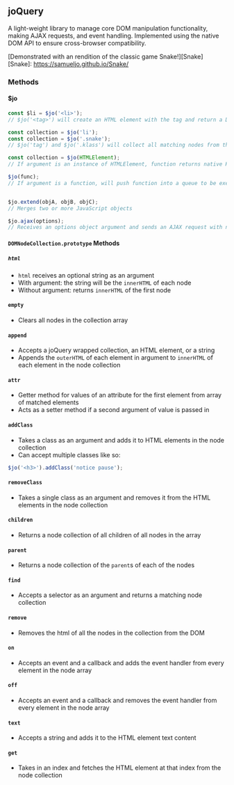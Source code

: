 ## joQuery

A light-weight library to manage core DOM manipulation functionality, making AJAX requests, and event handling. Implemented using the native DOM API to ensure cross-browser compatibility.

[Demonstrated with an rendition of the classic game Snake!][Snake]
[Snake]: https://samueljo.github.io/Snake/

### Methods

#### $jo

```javascript
const $li = $jo('<li>');
// $jo('<tag>') will create an HTML element with the tag and return a DOMNodeCollection object

const collection = $jo('li');
const collection = $jo('.snake');
// $jo('tag') and $jo('.klass') will collect all matching nodes from the page and return a DOMNodeCollection object

const collection = $jo(HTMLElement);
// If argument is an instance of HTMLElement, function returns native HTMLElement wrapped in joQuery, returning a DOMNodeCollection

$jo(func);
// If argument is a function, will push function into a queue to be executed on `document` `ready`


$jo.extend(objA, objB, objC);
// Merges two or more JavaScript objects

$jo.ajax(options);
// Receives an options object argument and sends an AJAX request with native JavaScript using an XHR, or XMLHttpRequest object
```

#### `DOMNodeCollection.prototype` Methods

##### `html`
* `html` receives an optional string as an argument
* With argument: the string will be the `innerHTML` of each node
* Without argument: returns `innerHTML` of the first node

#### `empty`
* Clears all nodes in the collection array

#### `append`
* Accepts a joQuery wrapped collection, an HTML element, or a string
* Appends the `outerHTML` of each element in argument to `innerHTML` of each element in the node collection

#### `attr`
* Getter method for values of an attribute for the first element from array of matched elements
* Acts as a setter method if a second argument of value is passed in

#### `addClass`
* Takes a class as an argument and adds it to HTML elements in the node collection
* Can accept multiple classes like so:
```javascript
$jo('<h3>').addClass('notice pause');
```

#### `removeClass`
* Takes a single class as an argument and removes it from the HTML elements in the node collection

#### `children`
* Returns a node collection of all children of all nodes in the array

#### `parent`
* Returns a node collection of the `parent`s of each of the nodes

#### `find`
* Accepts a selector as an argument and returns a matching node collection

#### `remove`
* Removes the html of all the nodes in the collection from the DOM

#### `on`
* Accepts an event and a callback and adds the event handler from every element in the node array

#### `off`
* Accepts an event and a callback and removes the event handler from every element in the node array

#### `text`
* Accepts a string and adds it to the HTML element text content

#### `get`
* Takes in an index and fetches the HTML element at that index from the node collection
